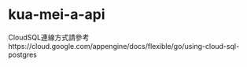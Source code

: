 # kua-mei-a-api
 
CloudSQL連線方式請參考https://cloud.google.com/appengine/docs/flexible/go/using-cloud-sql-postgres
